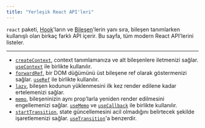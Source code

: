 ```yaml
---
title: "Yerleşik React API'leri"
---
```


<Intro>

`react` paketi, [Hook](/reference/react)'ların ve [Bileşen](/reference/react/components)'lerin yanı sıra, bileşen tanımlarken kullanışlı olan birkaç farklı API içerir. Bu sayfa, tüm modern React API'lerini listeler.

</Intro>

---

* [`createContext`](/reference/react/createContext), context tanımlamanıza ve alt bileşenlere iletmenizi sağlar. [`useContext`](/reference/react/useContext) ile birlikte kullanılır.
* [`forwardRef`](/reference/react/forwardRef), bir DOM düğümünü üst bileşene ref olarak göstermenizi sağlar. [`useRef`](/reference/react/useRef) ile birlikte kullanılır.
* [`lazy`](/reference/react/lazy), bileşen kodunun yüklenmesini ilk kez render edilene kadar ertelemenizi sağlar.
* [`memo`](/reference/react/memo), bileşeninizin aynı prop'larla yeniden render edilmesini engellemenizi sağlar. [`useMemo`](/reference/react/useMemo) ve [`useCallback`](/reference/react/useCallback) ile birlikte kullanılır.
* [`startTransition`](/reference/react/startTransition), state güncellemesini acil olmadığını belirtecek şekilde işaretlemenizi sağlar. [`useTransition`](/reference/react/useTransition)'a benzerdir.
